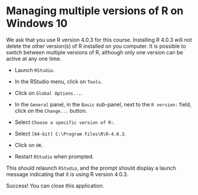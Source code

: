 # Managing multiple versions of R on Windows 10

We ask that you use R version 4.0.3 for this course.
Installing R 4.0.3 will not delete the other version(s) of R installed on you computer.
It is possible to switch between multiple versions of R, although only one version can be active at any one time.

- Launch `RStudio`.

- In the RStudio menu, click on `Tools`.

- Click on `Global Options...`.

- In the `General` panel, in the `Basic` sub-panel, next to the `R version:` field, click on the `Change...` button.

- Select `Choose a specific version of R:`.

- Select `[64-bit] C:\Program Files\R\R-4.0.3`.

- Click on `OK`.

- Restart `RStudio` when prompted.

This should relaunch `RStudio`, and the prompt should display a launch message indicating that it is using R version 4.0.3.

Success! You can close this application.
